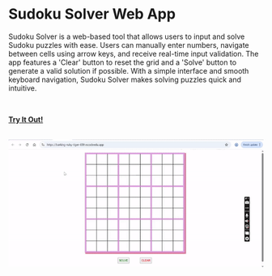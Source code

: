 # Sudoku Solver Web App

<p>Sudoku Solver is a web-based tool that allows users to input and solve Sudoku puzzles with ease. Users can manually enter numbers, navigate between cells using arrow keys, and receive real-time input validation. The app features a 'Clear' button to reset the grid and a 'Solve' button to generate a valid solution if possible. With a simple interface and smooth keyboard navigation, Sudoku Solver makes solving puzzles quick and intuitive.</p><br>

<a href="https://barking-ruby-tiger-659.vscodeedu.app/"><b>Try It Out!</b></a><br><br>


![](https://github.com/agrikatheprogrammer/SudokuSolver/blob/main/sudoku.gif?raw=true)

